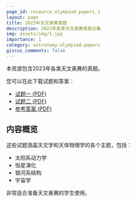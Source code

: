 ```yaml
---
page_id: resource_olympiad_papers_1
layout: page
title: 2023年天文奥赛真题
description: 2023年各类天文奥赛真题合集
img: assets/img/1.jpg
importance: 1
category: astronomy-olympiad-papers
giscus_comments: false
---
```


本资源包含2023年各类天文奥赛的真题。

您可以在此下载试题和答案：

- [试题一 (PDF)](#)
- [试题二 (PDF)](#)
- [参考答案 (PDF)](#)

## 内容概览

这些试题涵盖天文学和天体物理学的各个主题，包括：
- 太阳系动力学
- 恒星演化
- 银河系结构
- 宇宙学

非常适合准备天文奥赛的学生使用。